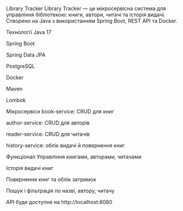 Library Tracker
Library Tracker — це мікросервісна система для управління бібліотекою: книги, автори, читачі та історія видачі. Створено на Java з використанням Spring Boot, REST API та Docker.

Технології
Java 17

Spring Boot

Spring Data JPA

PostgreSQL

Docker

Maven

Lombok

 Мікросервіси
book-service: CRUD для книг

author-service: CRUD для авторів

reader-service: CRUD для читачів

history-service: облік видачі й повернення книг

 Функціонал
Управління книгами, авторами, читачами

Історія видачі книг

Повернення книг та облік затримок

Пошук і фільтрація по назві, автору, читачу

API буде доступне на http://localhost:8080
